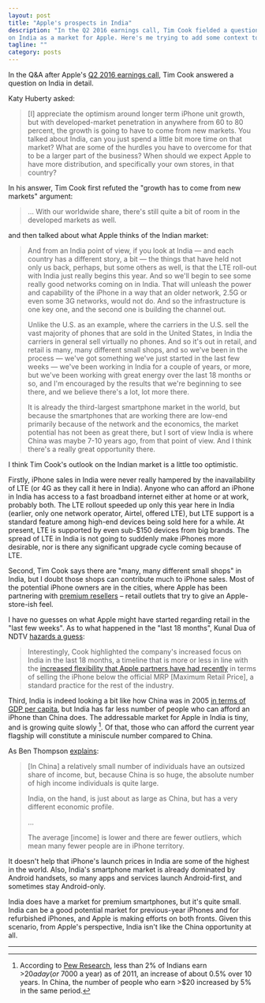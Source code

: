 ```yaml
---
layout: post
title: "Apple's prospects in India"
description: "In the Q2 2016 earnings call, Tim Cook fielded a question
on India as a market for Apple. Here's me trying to add some context to his answer."
tagline: ""
category: posts
---
```


In the Q&A after Apple's [Q2 2016 earnings call][imore], Tim Cook
answered a question on India in detail.

[imore]: http://www.imore.com/apple-q2-2016-transcript

Katy Huberty asked:

> [I] appreciate the optimism around longer term iPhone unit growth, but
> with developed-market penetration in anywhere from 60 to 80 percent,
> the growth is going to have to come from new markets. You talked about
> India, can you just spend a little bit more time on that market? What
> are some of the hurdles you have to overcome for that to be a larger
> part of the business? When should we expect Apple to have more
> distribution, and specifically your own stores, in that country?

In his answer, Tim Cook first refuted the "growth has to come from
new markets" argument:

> ... With our worldwide share, there's still quite a bit of room in the
> developed markets as well.

and then talked about what Apple thinks of the Indian market:

> And from an India point of view, if you look at India — and each
> country has a different story, a bit — the things that have held not
> only us back, perhaps, but some others as well, is that the LTE
> roll-out with India just really begins this year. And so we'll begin
> to see some really good networks coming on in India. That will unleash
> the power and capability of the iPhone in a way that an older network,
> 2.5G or even some 3G networks, would not do. And so the infrastructure
> is one key one, and the second one is building the channel out.
>
> Unlike the U.S. as an example, where the carriers in the U.S. sell the
> vast majority of phones that are sold in the United States, in India
> the carriers in general sell virtually no phones. And so it's out in
> retail, and retail is many, many different small shops, and so we've
> been in the process — we've got something we've just started in the
> last few weeks — we've been working in India for a couple of years, or
> more, but we've been working with great energy over the last 18 months
> or so, and I'm encouraged by the results that we're beginning to see
> there, and we believe there's a lot, lot more there.
>
> It is already the third-largest smartphone market in the world, but
> because the smartphones that are working there are low-end primarily
> because of the network and the economics, the market potential has not
> been as great there, but I sort of view India is where China was maybe
> 7-10 years ago, from that point of view. And I think there's a really
> great opportunity there.

I think Tim Cook's outlook on the Indian market is a little too
optimistic.

Firstly, iPhone sales in India were never really hampered by the
inavailability of LTE (or 4G as they call it here in India). Anyone who
can afford an iPhone in India has access to a fast broadband internet
either at home or at work, probably both. The LTE rollout speeded up
only this year here in India (earlier, only one network operator,
Airtel, offered LTE), but LTE support is a standard feature among
high-end devices being sold here for a while. At present, LTE is supported
by even sub-$150 devices from big brands. The spread of LTE in India is
not going to suddenly make iPhones more desirable, nor is there any
significant upgrade cycle coming because of LTE.

Second, Tim Cook says there are "many, many different small shops" in
India, but I doubt those shops can contribute much to iPhone sales. Most
of the potential iPhone owners are in the cities, where Apple has been
partnering with [premium resellers](http://www.apple.com/in/buy/apr/)
&ndash; retail outlets that try to give an Apple-store-ish feel.

I have no guesses on what Apple might have started regarding retail in
the "last few weeks". As to what happened in the "last 18 months", Kunal
Dua of NDTV [hazards a guess][ndtv]:

> Interestingly, Cook highlighted the company's increased focus on India
> in the last 18 months, a timeline that is more or less in line with
> the [increased flexibility that Apple partners have had
> recently](http://gadgets.ndtv.com/mobiles/opinion/iphone-ses-rs-39000-price-tag-relax-the-mrp-doesnt-mean-what-it-used-to-818204)
> in terms of selling the iPhone below the official MRP [Maximum Retail
> Price], a standard practice for the rest of the industry.

Third, India is indeed looking a bit like how China was in 2005 [in terms of
GDP per
capita](https://www.google.co.in/publicdata/explore?ds=d5bncppjof8f9_&met_y=ny_gdp_pcap_cd&idim=country:CHN:IND),
but India has far less number of people who can afford an iPhone than
China does. The addressable market for Apple in India is tiny, and is
growing quite slowly [^pew]. Of that, those who can afford the current
year flagship will constitute a miniscule number compared to China.

As Ben Thompson [explains][stratechery]:

> [In China] a relatively small number of individuals have an outsized
> share of income, but, because China is so huge, the absolute number of
> high income individuals is quite large.
>
> India, on the hand, is just about as large as China, but has a very
> different economic profile.
> 
> ...
> 
> The average [income] is lower and there are fewer outliers, which mean
> many fewer people are in iPhone territory.

It doesn't help that iPhone's launch prices in India are some of the
highest in the world. Also, India's smartphone market is already
dominated by Android handsets, so many apps and services launch
Android-first, and sometimes stay Android-only.

India does have a market for premium smartphones, but it's quite small.
India can be a good potential market for previous-year iPhones and for
refurbished iPhones, and Apple is making efforts on both fronts. Given this
scenario, from Apple's perspective, India isn't like the China
opportunity at all.

[ndtv]: http://gadgets.ndtv.com/mobiles/news/india-where-china-was-seven-to-ten-years-ago-says-apples-tim-cook-830558
[pew]: http://www.pewglobal.org/2015/07/08/despite-povertys-plunge-middle-class-status-remains-out-of-reach-for-many/
[stratechery]: https://stratechery.com/2014/iphone-india-versus-china-week-daily-updates/
---

[^pew]: According to [Pew Research][pew], less than 2% of Indians earn >$20 a day (or ~$7000 a year) as of 2011, an increase of about 0.5% over 10 years. In China, the number of people who earn >$20 increased by 5% in the same period.
[^counterpoint]: According to [Counterpoint Research](http://www.counterpointresearch.com/indiahandsetmarket2015)


